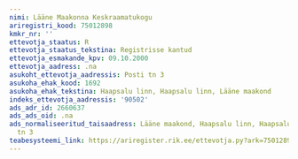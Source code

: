 ```yaml
---
nimi: Lääne Maakonna Keskraamatukogu
ariregistri_kood: 75012898
kmkr_nr: ''
ettevotja_staatus: R
ettevotja_staatus_tekstina: Registrisse kantud
ettevotja_esmakande_kpv: 09.10.2000
ettevotja_aadress: .na
asukoht_ettevotja_aadressis: Posti tn 3
asukoha_ehak_kood: 1692
asukoha_ehak_tekstina: Haapsalu linn, Haapsalu linn, Lääne maakond
indeks_ettevotja_aadressis: '90502'
ads_adr_id: 2660637
ads_ads_oid: .na
ads_normaliseeritud_taisaadress: Lääne maakond, Haapsalu linn, Haapsalu linn, Posti
  tn 3
teabesysteemi_link: https://ariregister.rik.ee/ettevotja.py?ark=75012898&ref=rekvisiidid
---
```

